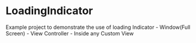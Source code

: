 # LoadingIndicator

Example project to demonstrate the use of loading Indicator
    - Window(Full Screen)
    - View Controller
    - Inside any Custom View
